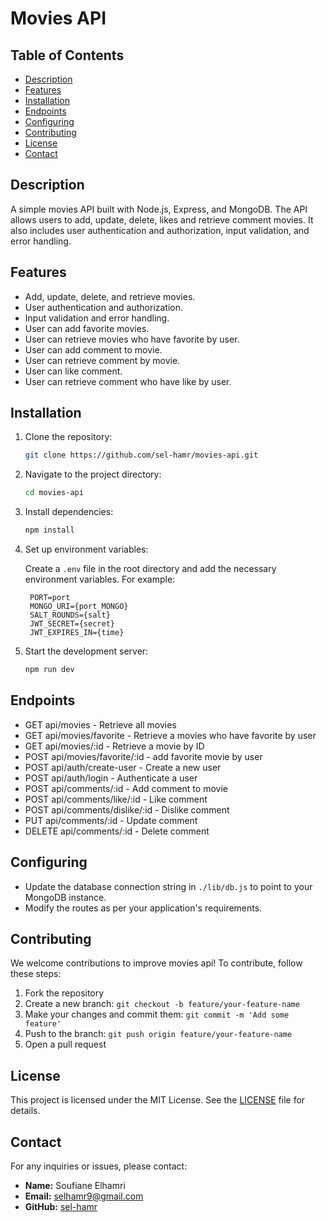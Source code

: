 # Movies API

## Table of Contents

- [Description](#description)
- [Features](#features)
- [Installation](#installation)
- [Endpoints](#endpoints)
- [Configuring](#configuring)
- [Contributing](#contributing)
- [License](#license)
- [Contact](#contact)

## Description

A simple movies API built with Node.js, Express, and MongoDB. The API allows users to add, update, delete, likes and retrieve comment movies. It also includes user authentication and authorization, input validation, and error handling.

## Features

- Add, update, delete, and retrieve movies.
- User authentication and authorization.
- Input validation and error handling.
- User can add favorite movies.
- User can retrieve movies who have favorite by user.
- User can add comment to movie.
- User can retrieve comment by movie.
- User can like comment.
- User can retrieve comment who have like by user.

## Installation

1. Clone the repository:

   ```bash
   git clone https://github.com/sel-hamr/movies-api.git
   ```

2. Navigate to the project directory:
   ```bash
   cd movies-api
   ```
3. Install dependencies:

   ```bash
   npm install
   ```

4. Set up environment variables:

   Create a `.env` file in the root directory and add the necessary environment variables. For example:

   ```plaintext
    PORT=port
    MONGO_URI={port_MONGO}
    SALT_ROUNDS={salt}
    JWT_SECRET={secret}
    JWT_EXPIRES_IN={time}
   ```

5. Start the development server:

   ```bash
   npm run dev
   ```

## Endpoints

- GET api/movies - Retrieve all movies
- GET api/movies/favorite - Retrieve a movies who have favorite by user
- GET api/movies/:id - Retrieve a movie by ID
- POST api/movies/favorite/:id - add favorite movie by user
- POST api/auth/create-user - Create a new user
- POST api/auth/login - Authenticate a user
- POST api/comments/:id - Add comment to movie
- POST api/comments/like/:id - Like comment
- POST api/comments/dislike/:id - Dislike comment
- PUT api/comments/:id - Update comment
- DELETE api/comments/:id - Delete comment

## Configuring

- Update the database connection string in `./lib/db.js` to point to your MongoDB instance.
- Modify the routes as per your application's requirements.

## Contributing

We welcome contributions to improve movies api! To contribute, follow these steps:

1. Fork the repository
2. Create a new branch: `git checkout -b feature/your-feature-name`
3. Make your changes and commit them: `git commit -m 'Add some feature'`
4. Push to the branch: `git push origin feature/your-feature-name`
5. Open a pull request

## License

This project is licensed under the MIT License. See the [LICENSE](LICENSE) file for details.

## Contact

For any inquiries or issues, please contact:

- **Name:** Soufiane Elhamri
- **Email:** selhamr9@gmail.com
- **GitHub:** [sel-hamr](https://github.com/sel-hamr)
